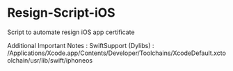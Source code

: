 # Resign-Script-iOS
Script to automate resign iOS app certificate

Additional Important Notes : 
SwiftSupport (Dylibs) : /Applications/Xcode.app/Contents/Developer/Toolchains/XcodeDefault.xctoolchain/usr/lib/swift/iphoneos
